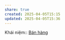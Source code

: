 ```yaml
---
share: true
created: 2025-04-05T15:15
updated: 2025-04-05T15:36
---
```

Khái niệm:: [Bán hàng](../../%CE%9E%20Kh%C3%A1i%20ni%E1%BB%87m/B%C3%A1n%20h%C3%A0ng.md)